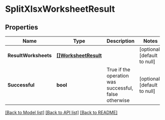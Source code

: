 # SplitXlsxWorksheetResult

## Properties
Name | Type | Description | Notes
------------ | ------------- | ------------- | -------------
**ResultWorksheets** | [**[]WorksheetResult**](WorksheetResult.md) |  | [optional] [default to null]
**Successful** | **bool** | True if the operation was successful, false otherwise | [optional] [default to null]

[[Back to Model list]](../README.md#documentation-for-models) [[Back to API list]](../README.md#documentation-for-api-endpoints) [[Back to README]](../README.md)


